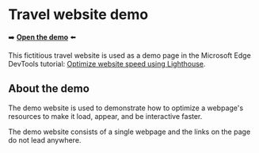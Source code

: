 # Travel website demo

➡️ **[Open the demo](https://microsoftedge.github.io/Demos/travel-site/)** ⬅️

This fictitious travel website is used as a demo page in the Microsoft Edge DevTools tutorial: [Optimize website speed using Lighthouse](https://learn.microsoft.com/microsoft-edge/devtools-guide-chromium/speed/get-started).

## About the demo

The demo website is used to demonstrate how to optimize a webpage's resources to make it load, appear, and be interactive faster.

The demo website consists of a single webpage and the links on the page do not lead anywhere.
